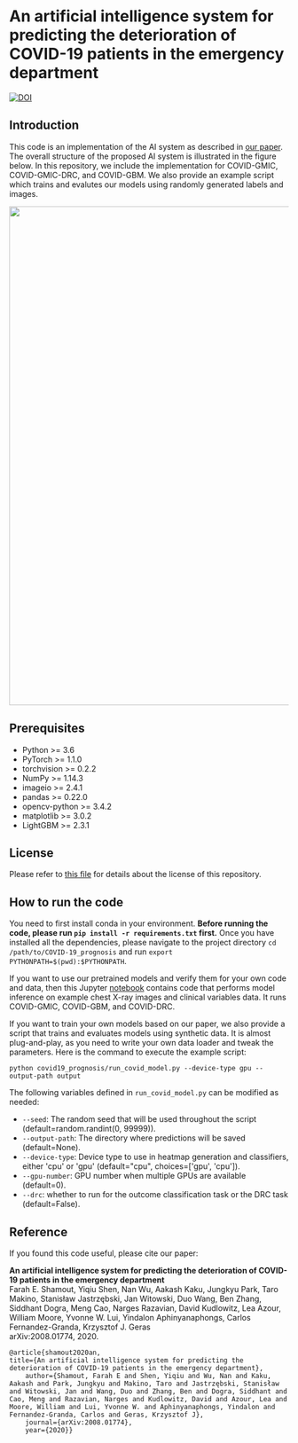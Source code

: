 # An artificial intelligence system for predicting the deterioration of COVID-19 patients in the emergency department

[![DOI](https://zenodo.org/badge/309754870.svg)](https://zenodo.org/badge/latestdoi/309754870)

## Introduction
This code is an implementation of the AI system as described in [our paper](https://arxiv.org/abs/2008.01774). The overall structure of the proposed AI system is illustrated in the figure below. In this repository, we include the implementation for COVID-GMIC, COVID-GMIC-DRC, and COVID-GBM. We also provide an example script which trains and evalutes our models using randomly generated labels and images.

<p align="center">
  <img width="650" height="900" src="https://github.com/nyukat/COVID-19_prognosis/blob/master/system_overview_full.png">
</p>

## Prerequisites

* Python >= 3.6
* PyTorch >= 1.1.0
* torchvision >= 0.2.2
* NumPy >= 1.14.3
* imageio >= 2.4.1
* pandas >= 0.22.0
* opencv-python >= 3.4.2
* matplotlib >= 3.0.2
* LightGBM >= 2.3.1


## License

Please refer to [this file](https://github.com/nyukat/COVID-19_prognosis/blob/master/LICENSE) for details about the license of this repository.

## How to run the code

You need to first install conda in your environment. **Before running the code, please run `pip install -r requirements.txt` first.** Once you have installed all the dependencies, please navigate to the project directory `cd /path/to/COVID-19_prognosis` and run `export PYTHONPATH=$(pwd):$PYTHONPATH`. 

If you want to use our pretrained models and verify them for your own code and data, then this Jupyter [notebook](https://github.com/nyukat/COVID-19_prognosis/blob/master/notebooks/example-notebook.ipynb) contains code that performs model inference on example chest X-ray images and clinical variables data. It runs COVID-GMIC, COVID-GBM, and COVID-DRC.

If you want to train your own models based on our paper, we also provide a script that trains and evaluates models using synthetic data. It is almost plug-and-play, as you need to write your own data loader and tweak the parameters. Here is the command to execute the example script: 

`python covid19_prognosis/run_covid_model.py --device-type gpu --output-path output`

The following variables defined in `run_covid_model.py` can be modified as needed:
* `--seed`: The random seed that will be used throughout the script (default=random.randint(0, 99999)).
* `--output-path`: The directory where predictions will be saved (default=None).
* `--device-type`: Device type to use in heatmap generation and classifiers, either 'cpu' or 'gpu' (default="cpu", choices=['gpu', 'cpu']).
* `--gpu-number`: GPU number when multiple GPUs are available (default=0).
* `--drc`: whether to run for the outcome classification task or the DRC task (default=False).



## Reference

If you found this code useful, please cite our paper:

**An artificial intelligence system for predicting the deterioration of COVID-19 patients in the emergency department**\
Farah E. Shamout, Yiqiu Shen, Nan Wu, Aakash Kaku, Jungkyu Park, Taro Makino, Stanisław Jastrzębski, Jan Witowski, Duo Wang, Ben Zhang, Siddhant Dogra, Meng Cao, Narges Razavian, David Kudlowitz, Lea Azour, William Moore, Yvonne W. Lui, Yindalon Aphinyanaphongs, Carlos Fernandez-Granda, Krzysztof J. Geras\
arXiv:2008.01774, 2020.
    
    @article{shamout2020an, 
    title={An artificial intelligence system for predicting the deterioration of COVID-19 patients in the emergency department},
        author={Shamout, Farah E and Shen, Yiqiu and Wu, Nan and Kaku, Aakash and Park, Jungkyu and Makino, Taro and Jastrzębski, Stanisław and Witowski, Jan and Wang, Duo and Zhang, Ben and Dogra, Siddhant and Cao, Meng and Razavian, Narges and Kudlowitz, David and Azour, Lea and Moore, William and Lui, Yvonne W. and Aphinyanaphongs, Yindalon and Fernandez-Granda, Carlos and Geras, Krzysztof J},
        journal={arXiv:2008.01774},
        year={2020}}

